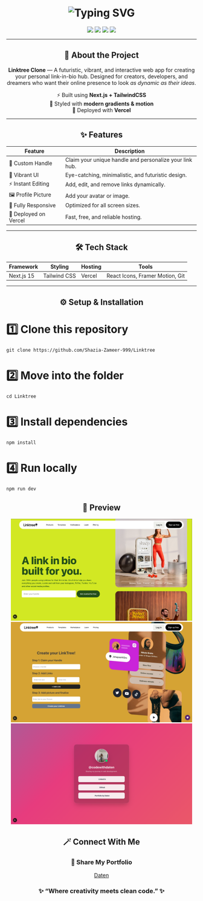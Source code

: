<h1 align="center">
  <img src="https://readme-typing-svg.herokuapp.com?font=Orbitron&size=34&duration=3500&pause=700&color=00F7FF&center=true&vCenter=true&width=600&lines=🚀+Daten's+Linktree+Clone;✨+A+Futuristic+Bio+Link+Experience;💻+Built+with+Next.js+%2B+Tailwind" alt="Typing SVG" />
</h1>

<p align="center">
  <img src="https://img.shields.io/badge/Next.js-15-black?style=for-the-badge&logo=nextdotjs" />
  <img src="https://img.shields.io/badge/React-18-blue?style=for-the-badge&logo=react" />
  <img src="https://img.shields.io/badge/TailwindCSS-3-38B2AC?style=for-the-badge&logo=tailwind-css" />
  <img src="https://img.shields.io/badge/Vercel-Deployed-black?style=for-the-badge&logo=vercel" />
</p>

---

<h2 align="center">🌟 About the Project</h2>

<p align="center">
  <b>Linktree Clone</b> — A futuristic, vibrant, and interactive web app for creating your personal link-in-bio hub.  
  Designed for creators, developers, and dreamers who want their online presence to look <i>as dynamic as their ideas</i>.
</p>

<p align="center">
  ⚡ Built using <b>Next.js + TailwindCSS</b><br/>
  🎨 Styled with <b>modern gradients & motion</b><br/>
  🚀 Deployed with <b>Vercel</b>
</p>

---

<h2 align="center">✨ Features</h2>

| Feature               | Description                                             |
| --------------------- | ------------------------------------------------------- |
| 🧠 Custom Handle      | Claim your unique handle and personalize your link hub. |
| 🌈 Vibrant UI         | Eye-catching, minimalistic, and futuristic design.      |
| ⚡ Instant Editing    | Add, edit, and remove links dynamically.                |
| 🖼️ Profile Picture    | Add your avatar or image.                               |
| 💫 Fully Responsive   | Optimized for all screen sizes.                         |
| 🚀 Deployed on Vercel | Fast, free, and reliable hosting.                       |

---

<h2 align="center">🛠️ Tech Stack</h2>

| Framework  | Styling      | Hosting | Tools                           |
| ---------- | ------------ | ------- | ------------------------------- |
| Next.js 15 | Tailwind CSS | Vercel  | React Icons, Framer Motion, Git |

---

<h2 align="center">⚙️ Setup & Installation</h2>

# 1️⃣ Clone this repository

```
git clone https://github.com/Shazia-Zameer-999/Linktree
```

# 2️⃣ Move into the folder

```
cd Linktree
```

# 3️⃣ Install dependencies

```
npm install
```

# 4️⃣ Run locally

```
npm run dev
```

<h2 align="center">💫 Preview</h2>
<p align="center">
  <img src="./public/show1.png" width="480" alt="Demo " />
  <img src="./public/show2.png" width="480" alt="Demo " />
  <img src="./public/show3.png" width="480" alt="Demo " />
</p>
<h2 align="center">🪄 Connect With Me</h2>
<h3 align="center">💎 Share My Portfolio</h3>
<p align="center"><a href="https://portfolio-dd-ebon.vercel.app/">Daten</a></p>

<h3 align="center">✨ “Where creativity meets clean code.” ✨</h3>
